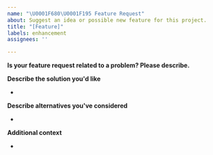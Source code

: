 ```yaml
---
name: "\U0001F680\U0001F195 Feature Request"
about: Suggest an idea or possible new feature for this project.
title: "[Feature]"
labels: enhancement
assignees: ''

---
```


**Is your feature request related to a problem? Please describe.**
<!-- A clear and concise description of what the problem is. Ex. I'm always frustrated when [...] -->

**Describe the solution you'd like**
<!-- A clear and concise description of what you want to happen. -->

*

**Describe alternatives you've considered**
<!-- A clear and concise description of any alternative solutions or features you've considered. -->

*

**Additional context**
<!-- Add any other context or additional information about the problem here. -->

*
